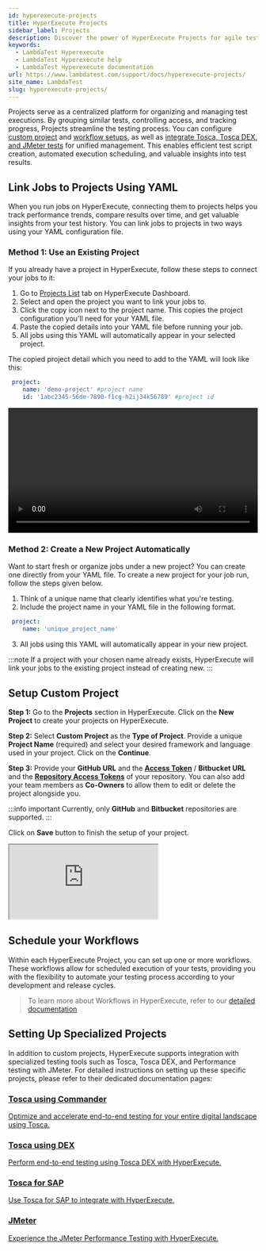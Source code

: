 ```yaml
---
id: hyperexecute-projects
title: HyperExecute Projects
sidebar_label: Projects
description: Discover the power of HyperExecute Projects for agile test execution. Learn how to set up and run custom projects with ease, maximizing testing efficiency.
keywords:
  - LambdaTest Hyperexecute
  - LambdaTest Hyperexecute help
  - LambdaTest Hyperexecute documentation
url: https://www.lambdatest.com/support/docs/hyperexecute-projects/
site_name: LambdaTest
slug: hyperexecute-projects/
---
```


<script type="application/ld+json"
      dangerouslySetInnerHTML={{ __html: JSON.stringify({
       "@context": "https://schema.org",
        "@type": "BreadcrumbList",
        "itemListElement": [{
          "@type": "ListItem",
          "position": 1,
          "name": "Home",
          "item": "https://www.lambdatest.com"
        },{
          "@type": "ListItem",
          "position": 2,
          "name": "Support",
          "item": "https://www.lambdatest.com/support/docs/"
        },{
          "@type": "ListItem",
          "position": 3,
          "name": "HyperExecute Concepts",
          "item": "https://www.lambdatest.com/support/docs/hyperexecute-projects/"
        }]
      })
    }}
></script>
Projects serve as a centralized platform for organizing and managing test executions. By grouping similar tests, controlling access, and tracking progress, Projects streamline the testing process. You can configure [custom project](/support/docs/hyperexecute-projects/#setup-your-project) and [workflow setups](/support/docs/hyperexecute-projects/#schedule-your-workflows), as well as [integrate Tosca, Tosca DEX, and JMeter tests](/support/docs/hyperexecute-projects/#setting-up-specialized-projects) for unified management. This enables efficient test script creation, automated execution scheduling, and valuable insights into test results.

## Link Jobs to Projects Using YAML
When you run jobs on HyperExecute, connecting them to projects helps you track performance trends, compare results over time, and get valuable insights from your test history. You can link jobs to projects in two ways using your YAML configuration file.

### Method 1: Use an Existing Project
If you already have a project in HyperExecute, follow these steps to connect your jobs to it:

1. Go to [Projects List](https://hyperexecute.lambdatest.com/hyperexecute/projects) tab on HyperExecute Dashboard.
2. Select and open the project you want to link your jobs to.
3. Click the copy icon next to the project name. This copies the project configuration you'll need for your YAML file.
4. Paste the copied details into your YAML file before running your job.
5. All jobs using this YAML will automatically appear in your selected project. 

The copied project detail which you need to add to the YAML will look like this:
```yaml
 project:
    name: 'demo-project' #project name
    id: '1abc2345-56de-7890-f1cg-h2ij34k56789' #project id
```

<video class="right-side" width="100%" controls id="vid">
<source src= {require('../assets/videos/hyperexecute/projects/copy-project.mp4').default} type="video/mp4" />
</video>

### Method 2: Create a New Project Automatically

Want to start fresh or organize jobs under a new project? You can create one directly from your YAML file. To create a new project for your job run, follow the steps given below.

1. Think of a unique name that clearly identifies what you're testing.
2. Include the project name in your YAML file in the following format.

```yaml
 project:
    name: 'unique_project_name'
```

3. All jobs using this YAML will automatically appear in your new project.

:::note
If a project with your chosen name already exists, HyperExecute will link your jobs to the existing project instead of creating new.
:::

## Setup Custom Project
**Step 1:** Go to the **Projects** section in HyperExecute. Click on the **New Project** to create your projects on HyperExecute.

**Step 2:** Select **Custom Project** as the **Type of Project**. Provide a unique **Project Name** (required) and select your desired framework and language used in your project. Click on the **Continue**.

**Step 3:** Provide your **GitHub URL** and the **[Access Token](https://docs.github.com/en/authentication/keeping-your-account-and-data-secure/managing-your-personal-access-tokens)** / **Bitbucket URL** and the **[Repository Access Tokens](https://support.atlassian.com/bitbucket-cloud/docs/repository-access-tokens/)** of your repository. You can also add your team members as **Co-Owners** to allow them to edit or delete the project alongside you.

:::info important
Currently, only **GitHub** and **Bitbucket** repositories are supported.
:::

Click on **Save** button to finish the setup of your project.

<div className="storylane-iframe">
  <script async src="https://js.storylane.io/js/v2/storylane.js"></script>
  <div className="sl-embed">
    <iframe loading="lazy" className="sl-demo" src="https://app.storylane.io/demo/nghrqs7qgczc?embed=inline"  name="sl-embed" allow="fullscreen" allowfullscreen></iframe>
  </div>
</div>

## Schedule your Workflows
Within each HyperExecute Project, you can set up one or more workflows. These workflows allow for scheduled execution of your tests, providing you with the flexibility to automate your testing process according to your development and release cycles. 

> To learn more about Workflows in HyperExecute, refer to our [detailed documentation](/support/docs/hyperexecute-workflows)

## Setting Up Specialized Projects
In addition to custom projects, HyperExecute supports integration with specialized testing tools such as Tosca, Tosca DEX, and Performance testing with JMeter. For detailed instructions on setting up these specific projects, please refer to their dedicated documentation pages:

<div className="support_main">

  <a href = "/support/docs/tosca-integration-with-hyperexecute-using-commander/">
  <div className="support_inners">
    <h3>Tosca using Commander</h3>
    <p>Optimize and accelerate end-to-end testing for your entire digital landscape using Tosca.</p>
  </div>
  </a>

  <a href = "/support/docs/tosca-integration-with-hyperexecute-using-dex/">
  <div className="support_inners">
    <h3>Tosca using DEX</h3>
    <p>Perform end-to-end testing using Tosca DEX with HyperExecute.</p>
  </div>
  </a>

  <a href = "/support/docs/tosca-integration-with-hyperexecute-for-sap/">
  <div className="support_inners">
    <h3>Tosca for SAP</h3>
    <p>Use Tosca for SAP to integrate with HyperExecute.</p>
  </div>
  </a>

  <a href = "/support/docs/hyperexecute-run-jmeter-tests/">
  <div className="support_inners">
    <h3>JMeter</h3>
    <p>Experience the JMeter Performance Testing with HyperExecute.</p>
  </div>
  </a>
</div>
